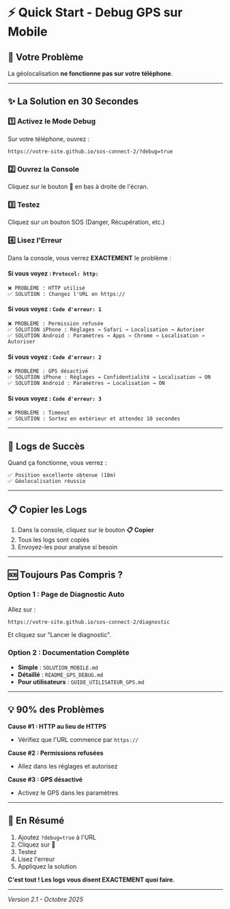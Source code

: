 # ⚡ Quick Start - Debug GPS sur Mobile

## 🎯 Votre Problème

La géolocalisation **ne fonctionne pas sur votre téléphone**.

---

## ✨ La Solution en 30 Secondes

### 1️⃣ Activez le Mode Debug

Sur votre téléphone, ouvrez :
```
https://votre-site.github.io/sos-connect-2/?debug=true
```

### 2️⃣ Ouvrez la Console

Cliquez sur le bouton **🐛** en bas à droite de l'écran.

### 3️⃣ Testez

Cliquez sur un bouton SOS (Danger, Récupération, etc.)

### 4️⃣ Lisez l'Erreur

Dans la console, vous verrez **EXACTEMENT** le problème :

#### Si vous voyez : `Protocol: http:`
```
❌ PROBLÈME : HTTP utilisé
✅ SOLUTION : Changez l'URL en https://
```

#### Si vous voyez : `Code d'erreur: 1`
```
❌ PROBLÈME : Permission refusée
✅ SOLUTION iPhone : Réglages → Safari → Localisation → Autoriser
✅ SOLUTION Android : Paramètres → Apps → Chrome → Localisation → Autoriser
```

#### Si vous voyez : `Code d'erreur: 2`
```
❌ PROBLÈME : GPS désactivé
✅ SOLUTION iPhone : Réglages → Confidentialité → Localisation → ON
✅ SOLUTION Android : Paramètres → Localisation → ON
```

#### Si vous voyez : `Code d'erreur: 3`
```
❌ PROBLÈME : Timeout
✅ SOLUTION : Sortez en extérieur et attendez 10 secondes
```

---

## 🎉 Logs de Succès

Quand ça fonctionne, vous verrez :
```
✅ Position excellente obtenue (18m)
✅ Géolocalisation réussie
```

---

## 📋 Copier les Logs

1. Dans la console, cliquez sur le bouton **📋 Copier**
2. Tous les logs sont copiés
3. Envoyez-les pour analyse si besoin

---

## 🆘 Toujours Pas Compris ?

### Option 1 : Page de Diagnostic Auto

Allez sur :
```
https://votre-site.github.io/sos-connect-2/diagnostic
```

Et cliquez sur "Lancer le diagnostic".

### Option 2 : Documentation Complète

- **Simple** : `SOLUTION_MOBILE.md`
- **Détaillé** : `README_GPS_DEBUG.md`
- **Pour utilisateurs** : `GUIDE_UTILISATEUR_GPS.md`

---

## 💡 90% des Problèmes

**Cause #1 : HTTP au lieu de HTTPS**
- Vérifiez que l'URL commence par `https://`

**Cause #2 : Permissions refusées**
- Allez dans les réglages et autorisez

**Cause #3 : GPS désactivé**
- Activez le GPS dans les paramètres

---

## 🎯 En Résumé

1. Ajoutez `?debug=true` à l'URL
2. Cliquez sur 🐛
3. Testez
4. Lisez l'erreur
5. Appliquez la solution

**C'est tout ! Les logs vous disent EXACTEMENT quoi faire.**

---

*Version 2.1 - Octobre 2025*

